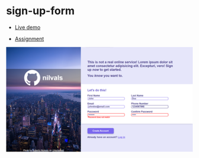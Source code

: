 # sign-up-form
* [Live demo](https://nilvals.github.io/sign-up-form/)

* [Assignment](https://www.theodinproject.com/lessons/node-path-intermediate-html-and-css-sign-up-form)

![](./assets/screenshot.png)